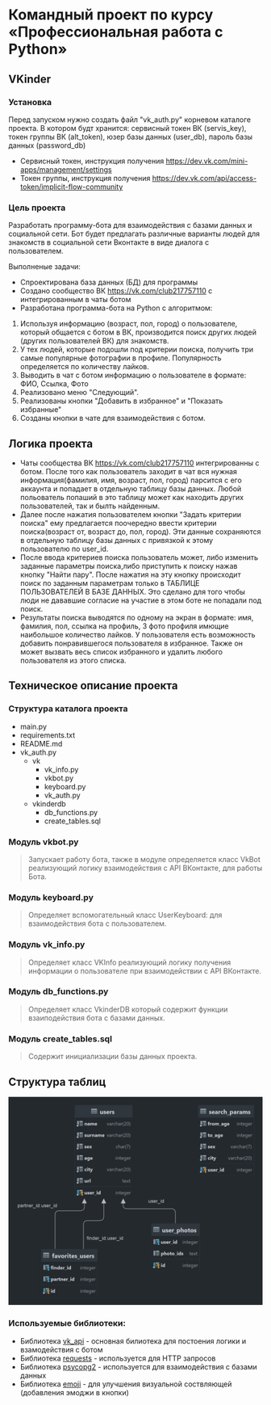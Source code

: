 # Командный проект по курсу «Профессиональная работа с Python»

## VKinder

### Установка
Перед запуском нужно создать файл "vk_auth.py" корневом каталоге проекта. В котором будт хранится: сервисный токен ВК (servis_key), токен группы ВК (alt_token), юзер базы данных (user_db), пароль базы данных (password_db) 

- Сервисный токен, инструкция получения https://dev.vk.com/mini-apps/management/settings 
- Токен группы, инструкция получения https://dev.vk.com/api/access-token/implicit-flow-community

### Цель проекта

Разработать программу-бота для взаимодействия с базами данных и социальной сети. Бот будет предлагать различные варианты людей для знакомств в социальной сети Вконтакте в виде диалога с пользователем.

Выполненые задачи:
- Спроектирована база данных (БД) для программы
- Создано сообщество ВК https://vk.com/club217757110 с интегрированным в чаты ботом
- Разработана программа-бота на Python с алгоритмом:
1. Используя информацию (возраст, пол, город) о пользователе, который общается с ботом в ВК, производится поиск других людей (других пользователей ВК) для знакомств.
2. У тех людей, которые подошли под критерии поиска, получить три самые популярные фотографии в профиле. Популярность определяется по количеству лайков.
3. Выводить в чат с ботом информацию о пользователе в формате: ФИО, Ссылка, Фото
4. Реализовано меню "Следующий".
5. Реализованы кнопки "Добавить в избранное" и "Показать избранные"
6. Созданы кнопки в чате для взаимодействия с ботом.

## Логика проекта
- Чаты сообщества ВК https://vk.com/club217757110 интегрированны с ботом.
После того как пользователь заходит в чат вся нужная информация(фамилия, имя, возраст, пол, город) парсится с его аккаунта и попадает в отдельную таблицу
базы данных. Любой польователь попаший в это таблицу может как находить других пользователей, так и былть найденным.
- Далее после нажатия пользователем кнопки "Задать критерии поиска" ему предлагается поочередно ввести критерии поиска(возраст от, возраст до, пол, город). Эти данные сохраняются в отдельную таблицу базы данных с привязкой  к этому пользователю по user_id.
- После ввода критериев поиска пользователь может, либо изменить заданные параметры поиска,либо приступить к поиску нажав кнопку "Найти пару".
После нажатия на эту кнопку происходит поиск по заданным параметрам только в ТАБЛИЦЕ ПОЛЬЗОВАТЕЛЕЙ В БАЗЕ ДАННЫХ. Это сделано для того чтобы люди не дававшие согласие на участие в этом боте не попадали под поиск.
- Результаты поиска выводятся по одному на экран в формате: имя, фамилия, пол, ссылка на профиль, 3 фото профиля имющие наибольшое количество лайков.
У пользователя есть возможность добавить понравившегося пользователя в избранное. Также он может вызвать весь список избранного и удалить любого пользователя из этого списка. 

## Техническое описание проекта

### Структура каталога проекта

- main.py
- requirements.txt
- README.md
- vk_auth.py
  - vk
    - vk_info.py
    - vkbot.py
    - keyboard.py
    - vk_auth.py
  - vkinderdb
    - db_functions.py
    - create_tables.sql

  

### Модуль vkbot.py
>Запускает работу бота, также в модуле определяется класс VkBot реализующий логику взаимодействия с API ВКонтакте, для
>работы Бота.
### Модуль keyboard.py
>Определяет вспомогательный класс UserKeyboard: для взаимодействия бота с пользователем.
### Модуль vk_info.py
>Определяет класс VKInfo реализующий логику получения информации о пользователе при взаимодействии с API ВКонтакте.
### Модуль db_functions.py
>Определяет класс VkinderDB который содержит функции взаиподействия бота с базами данных.
### Модуль create_tables.sql
>Содержит инициализации базы данных проекта.


## Структура таблиц
![Структура таблиц](https://github.com/avshashov/vkinder-team-project/blob/main/vkinderdb/vkinder_scheme.png)
### Используемые библиотеки:
- Библиотека [vk_api](https://pypi.org/project/vk-api/) - основная билиотека для постоения логики и взамодействия с ботом
- Библиотека [requests](https://pypi.org/project/requests/) - используется для HTTP запросов
- Библиотека [psycopg2](https://pypi.org/project/psycopg2/) - используется для взаимодействия с базами данных
- Библиотека [emoji](https://pypi.org/project/emoji/) - для улучшения визуальной соствляющей (добавления эмоджи в кнопки)
